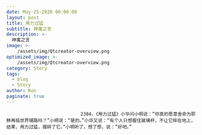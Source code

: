 ```yaml
---
date: May-25-2020 00:00:00
layout: post
title: 用力过猛
subtitle: 神寓之言
description: >-
  神寓之言
image: >-
    /assets/img/Qtcreator-overview.png
optimized_image: >-
    /assets/img/Qtcreator-overview.png
category: Story
tags:
  - blog
  - Story
author: Ron
paginate: true
---
```


							　　2384，《用力过猛》小华问小明说：“你真的愿意舍命为耶稣再临世界铺路吗？”小明说：“是的。”小华又说：“有个人只想握住玻璃杯，不让它摔在地上，结果，用力过猛，握碎了它。”小明听了，想了想，说：“好吧。”
							
							
						